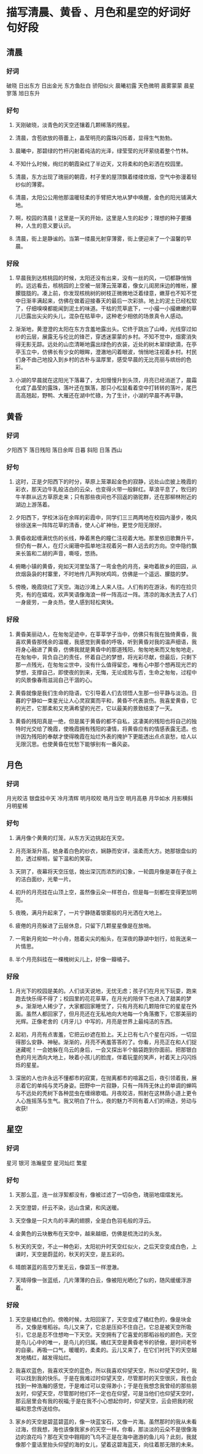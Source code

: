 # 描写清晨、黄昏 、月色和星空的好词好句好段

## 清晨

### 好词
破晓 日出东方  日出金光 东方鱼肚白
骄阳似火  晨曦初露  天色微明 
晨雾蒙蒙  晨星寥落  旭日东升

### 好句
1. 天刚破晓，淡青色的天空还镶着几颗稀落的残星。

2. 清晨，含苞欲放的蓓蕾上，晶莹明亮的露珠闪烁着，显得生气勃勃。

3. 晨曦中，那碧绿的竹杆闪射着纯洁的光泽，绿莹莹的光环萦绕着整个竹林。

4. 不知什么时候，绚烂的朝霞染红了半边天，又将柔和的色彩洒在校园里。

5. 清晨，东方出现了瑰丽的朝霞，村子里的屋顶飘着缕缕炊烟，空气中弥漫着轻纱似的薄雾。

6. 清晨，太阳公公用他那温暖轻柔的手臂把大地从梦中唤醒，金色的阳光铺满大地。

7. 啊，校园的清晨！这里是一天的开始，这里是人生的起步；理想的种子要播种，人生的意义要认识。

8. 清晨，街上是静谧的。当第一缕晨光射穿薄雾，街上便迎来了一个温馨的早晨。

### 好段

1. 早晨我到达核桃园的时候，太阳还没有出来，没有一丝的风，一切都静悄悄的。远远看去，核桃园的上空被一层薄云笼罩着，像女儿闺房床边的帷帐，朦朦胧胧的。凑上前，你发现核桃树的树枝正微微地泛着绿意，嫩芽也不知不觉中日渐丰满起来，仿佛在做着迎接春天的最后一次彩排。地上的泥土已经松软了，仔细嗅嗅都能闻到泥土的味道。干枯的荒草底下，一小撮一小撮嫩嫩的草儿已露出尖尖的头儿，混杂在枯草中，这种老少相依的场景真令人感动。

2. 渐渐地，黄澄澄的太阳在东方含羞地露出头。它终于跳出了山峰，光线穿过如纱的云层，展露无与伦比的锋芒，穿透迷蒙蒙的乡村。不知不觉中，烟雾消失得无影无踪。远处的山峦清晰地露出绿色的衣装，近处的树木翠绿欲滴，在亭亭玉立中，仿佛长有少女的眼眸，澄澈地闪着眼波，悄悄地注视着乡村。村民们身不由己地投入到乡村的古朴与温厚里，感受早晨的无比亮丽与缤纷的色彩。


3. 小湖的早晨就在这阳光下落幕了，太阳慢慢升到头顶，月亮已经消逝了，晨霜化成了晶莹的露珠，落叶还在飘落，那只小松鼠看着空中打转转的落叶，尾巴高高翘起，野鸭、大雁还在湖中忙碌，为了生计，小湖的早晨不再平静。

## 黄昏

### 好词
夕阳西下  落日残阳  落日余晖
日暮    斜阳     日落      西山

### 好句

1. 这时，正是夕阳西下的时分，草原上笼罩起金色的寂静，远处山峦披上晚霞的彩衣，那天边牛乳般洁白的云朵，也变得火带一般鲜红。草浪平息了，牧归的牛羊群从远方草原走来；只有那些夜间也不回返的骆驼群，还在那柳林附近的湖边上游荡着。

2. 夕阳西下，学校沐浴在余晖的彩霞中，同学们三三两两地在校园内漫步，晚风徐徐送来一阵阵花草的清香，使人心旷神怡，更觉夕阳无限好。

3. 黄昏收起缠满忧伤的长线，睁着黑色的瞳仁注视着大地。那里依旧歌舞升平，但仍有一群人，在灯火阑珊中孤单地注视着另一群人远去的方向。空中隐约飘来长笛和二胡的声音，嘶哑，悠扬。

4. 俯瞰小镇的黄昏，宛如天河里坠落了一弯金色的月亮，亲吻着故乡的田园，从炊烟袅袅的村寨里，不时地传几声狗吠鸡鸣，仿佛是一个遥远、朦胧的梦。 

5. 傍晚，晚霞烧红了天空。海边沙滩上人来人往。人们有的在游泳，有的在捡贝壳，有的在嬉戏，欢声笑语像海浪一样一阵高过一阵。清凉的海水洗去了人们一身疲劳，一身炎热，使人感到轻松爽快。

### 好段

1. 黄昏美丽动人，在匆匆足迹中，在莘莘学子当中，仿佛只有我在独倚黄昏，我喜欢黄昏那残余的温暖，我感觉到黄昏的呼吸，听到黄昏对我的温声细语，我将身心融进了黄昏，仿佛我就是黄昏中的那道残阳，匆匆地来而又匆匆地走，在匆匆中，背负自己的责任，怀着自己的梦想，将光彩尽献，但最后，只剩下那一点残光，在匆匆尘世中，没有什么值得留恋，唯有心中那个想再现光芒的梦想，支撑自己，即使夜的到来，无悔，无论成败与否，生命之匆匆，过程中的风景像春雨滋润自己干涸的心。 

2. 黄昏就像是我们生命的隐语，它引导着人们去领悟人生那一份平静与淡泊。日暮的宁静如一束星光让人心灵寂寞而平和，黄昏不代表哀伤。我喜爱黄昏，它的光芒，它那柔和又充满希望的光芒，它以最美的景致结束了一天。 

3. 黄昏的残阳真是一绝，但是属于黄昏的都不自私，这凄美的残阳也将自己的独特时光交给了晚霞，使晚霞拥有残阳的凄情，将黄昏应有的情感表露无遗。也许因为残阳的奉献才使得晚霞在灿烂外表的掩护下更能透出点点哀愁，给人以无限沉思。也使黄昏在忧愁下能够别有一番风姿。

## 月色

### 好词

月光皎洁  银盘挂中天  冷月清辉 
明月皎皎  皓月当空     明月高悬
月华如水  月影横斜     月明星稀

### 好句

1. 满月像个黄黄的灯笼，从东方天边挑起在天空。

2. 月亮渐渐升高，她身着白色的纱衣，娴静而安详，温柔而大方。她那银盘似的脸，透过柳梢，留下温和的笑容。

3. 天阴了，夜幕将天空压低，娩出深沉而浓烈的幻象，一轮圆月像是罩在子夜上的洁白面纱，光晕一片。

4. 初升的月亮挂在山顶上空，虽然像云朵一样苍白，但是每一刻都在变得更加明亮。

5. 夜晚，满月升起来了，一片宁静随着银雾般的月光洒在大地上。

6. 疲倦的月亮躲进了云层休息，只留下几颗星星像是在放哨。

7. 一弯新月宛如一叶小舟，翘着尖尖的船头，在深夜的静湖中划行，给我送来一片情思。

8. 半个月亮斜挂在一棵槐树尖儿上，好像一瓣橘子。

### 好段

1. 月光下的校园是美的。人们谈天说地，无忧无虑；孩子们在月光下玩耍，跑来跑去快乐得不得了；校园里的花花草草，在月光的陪伴下也进入了甜美的梦乡。渐渐地人稀少了，大家都回家睡觉了，只有月亮和几颗陪伴它的星星在外面。虽然人都回家了，但月亮还在无私地向大地每一个角落撒下，它那美丽的光辉。正像老舍的《月牙儿》中写的，月亮是世界上最纯洁的东西。

2. 起初，月亮有点害羞，它把云纱遮在脸上。天上已有七八个星在闪烁，一切显得那么安静、神秘。渐渐的，月亮不再羞答答的了。你看，月亮正在和人们捉迷藏呢！一会她躲在乌云的身后，一会又探出半个脑袋跑到你面前。把那银白色的月光洒向大地上，映着小孩儿的脸庞，伴着玩童的笑声，衬着天上闪闪烁烁的星星。

3. 深居的人也许永远不懂都市的寂寞，在抛离都市的喧嚣之后，夜引领着我，展示着它的单纯与灵巧身姿。田野中一片寂静，只有一阵阵无休止的单调的蝉鸣与不远处的秃树下各种昆虫在缠绵歌唱。月夜皎洁，照射在这林荫小道上更令人心旌摇荡与生气。我又明白了什么，夜的魅力不同有着人们的缔造，劳动与收获!

## 星空

### 好词

星河  银河  浩瀚星空  星河灿烂  繁星

### 好句

1. 天那么蓝，连一丝浮絮都没有，像被过滤了一切杂色，瑰丽地熠熠发光。 

2. 天空澄碧，纤云不染，远山含黛，和风送暖。 

3. 天空像是一只大鸟的丰满的翅膀，全是白色羽毛般的浮云。 

4. 金黄色的云块散布在天空中，越来越细，仿佛是梳洗过的头发。

5. 秋天的天空，不止一种色彩，太阳初升时天空红似火，之后天空变成白色，上课时，天空是蔚蓝的，秋天的天空，是五彩的。 

6. 晴朗湛蓝的高空万里无云，像碧玉一样澄澈。 

7. 天晴得像一张蓝纸，几片薄薄的白云，像被阳光晒化了似的，随风缓缓浮游着。

### 好段

1. 天空是橘红色的。傍晚时候，太阳回家了，天空变成了橘红色的，像是块金币，又像是堆稻谷。鸟儿又来了，它总是压抑不住自己，它总是被天空所吸引，它总是忍不住想吻一下天空。天空拥有了它喜爱的那稻谷般的颜色，天空是鸟儿心中的唯一，是鸟儿的归属。橘红天空是黄昏老爷的骄傲，是时间老爷的自豪。再吸一口气，暖暖的，柔柔的。云儿又来了，在它们衬托下的天空越发地橘红，越发得灿烂。

2. 我喜欢蓝色，我喜欢天空的蓝色，所以我喜欢仰望天空，所以仰望天空时，我可以找到我的快乐。于是在我难过时仰望天空，尽管那时的天空很灰，我也会找到一种浩瀚的感觉，于是难过可以变得渺小；于是在我想念我曾经的那些朋友时，仰望天空，尽管那时他们不一定也在仰望，可是当他们也仰望天空时，那云层里会有我的祝福;于是在我不小心想起你时，仰望天空，云会把我的祝福和思念传送给你。

3. 家乡的天空是碧蓝碧蓝的，像一块蓝宝石，又像一片海。虽然那时的我从未看过海，但我想，海也该像我家乡的天空一样。你看，那淡淡的云朵不是很像海边的浪花吗？那在天空中翱翔的飞鸟不正是在海中遨游的鱼儿吗？此刻，我就像那个童话里抬头仰望的海的女儿，望着这碧海蓝天，向往着那无限的未来。

